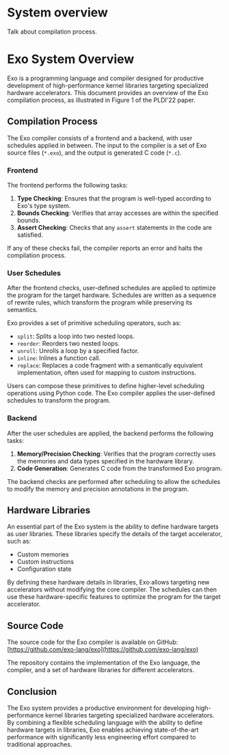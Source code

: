 # System overview

Talk about compilation process.

# Exo System Overview

Exo is a programming language and compiler designed for productive development of high-performance kernel libraries targeting specialized hardware accelerators. This document provides an overview of the Exo compilation process, as illustrated in Figure 1 of the PLDI'22 paper.

## Compilation Process

The Exo compiler consists of a frontend and a backend, with user schedules applied in between. The input to the compiler is a set of Exo source files (`*.exo`), and the output is generated C code (`*.c`).

### Frontend

The frontend performs the following tasks:

1. **Type Checking**: Ensures that the program is well-typed according to Exo's type system.
2. **Bounds Checking**: Verifies that array accesses are within the specified bounds.
3. **Assert Checking**: Checks that any `assert` statements in the code are satisfied.

If any of these checks fail, the compiler reports an error and halts the compilation process.

### User Schedules

After the frontend checks, user-defined schedules are applied to optimize the program for the target hardware. Schedules are written as a sequence of rewrite rules, which transform the program while preserving its semantics.

Exo provides a set of primitive scheduling operators, such as:

- `split`: Splits a loop into two nested loops.
- `reorder`: Reorders two nested loops.
- `unroll`: Unrolls a loop by a specified factor.
- `inline`: Inlines a function call.
- `replace`: Replaces a code fragment with a semantically equivalent implementation, often used for mapping to custom instructions.

Users can compose these primitives to define higher-level scheduling operations using Python code. The Exo compiler applies the user-defined schedules to transform the program.

### Backend

After the user schedules are applied, the backend performs the following tasks:

1. **Memory/Precision Checking**: Verifies that the program correctly uses the memories and data types specified in the hardware library.
2. **Code Generation**: Generates C code from the transformed Exo program.

The backend checks are performed after scheduling to allow the schedules to modify the memory and precision annotations in the program.

## Hardware Libraries

An essential part of the Exo system is the ability to define hardware targets as user libraries. These libraries specify the details of the target accelerator, such as:

- Custom memories
- Custom instructions
- Configuration state

By defining these hardware details in libraries, Exo allows targeting new accelerators without modifying the core compiler. The schedules can then use these hardware-specific features to optimize the program for the target accelerator.

## Source Code

The source code for the Exo compiler is available on GitHub: [https://github.com/exo-lang/exo](https://github.com/exo-lang/exo)

The repository contains the implementation of the Exo language, the compiler, and a set of hardware libraries for different accelerators.

## Conclusion

The Exo system provides a productive environment for developing high-performance kernel libraries targeting specialized hardware accelerators. By combining a flexible scheduling language with the ability to define hardware targets in libraries, Exo enables achieving state-of-the-art performance with significantly less engineering effort compared to traditional approaches.
